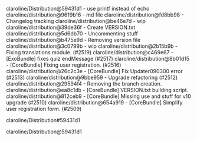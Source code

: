claroline/Distribution@59431d1 - use printf instead of echo
claroline/distribution@9619b16 - md file
claroline/distribution@fd8bb98 - Changelog tracking
claroline/distribution@be46e7d - wip
claroline/distribution@39de36f - Create VERSION.txt
claroline/distribution@5d6db70 - Uncommenting stuff
claroline/distribution@b475e9d - Removing version file
claroline/distribution@3c0799b - wip
claroline/distribution@2b15b9b - Fixing translations module. (#2519)
claroline/distribution@c469e67 - [ExoBundle] fixes quiz endMessage (#2517)
claroline/distribution@8b01d15 - [CoreBundle] Fixing user registration. (#2516)
claroline/distribution@26c2c3e - [CoreBundle] Fix Updater090300 error (#2513)
claroline/distribution@9bbe959 - Upgrade refactoring (#2512)
claroline/distribution@29594f4 - Removing the branch creation.
claroline/distribution@ea8c1db - [CoreBundle] VERSION.txt building script.
claroline/distribution@812ceb9 - [CoreBundle] Missing use and stuff for v10 upgrade (#2510)
claroline/distribution@654a919 - [CoreBundle] Simplify user registration form. (#2509)

claroline/Distribution#59431d1


claroline/Distribution@59431d1
